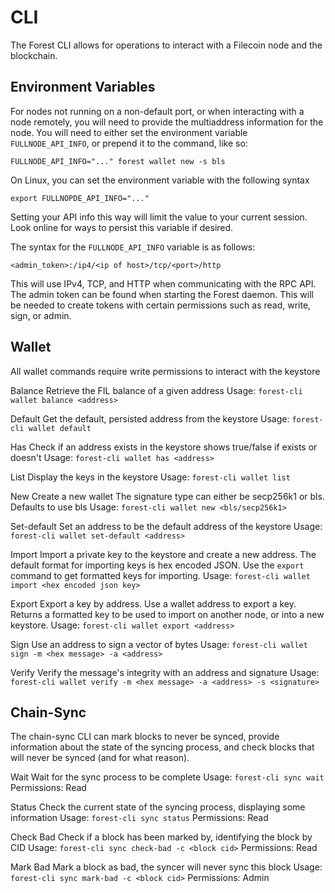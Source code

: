 
# CLI

The Forest CLI allows for operations to interact with a Filecoin node and the blockchain.


## Environment Variables
For nodes not running on a non-default port, or when interacting with a node remotely, you will need
to provide the multiaddress information for the node. You will need to either set the environment variable
`FULLNODE_API_INFO`, or prepend it to the command, like so:

`FULLNODE_API_INFO="..." forest wallet new -s bls`

On Linux, you can set the environment variable with the following syntax

`export FULLNOPDE_API_INFO="..."`

Setting your API info this way will limit the value to your current session. Look online for ways to persist
this variable if desired.

The syntax for the `FULLNODE_API_INFO` variable is as follows:

`<admin_token>:/ip4/<ip of host>/tcp/<port>/http`

This will use IPv4, TCP, and HTTP when communicating with the RPC API. The admin token can be found when starting
the Forest daemon. This will be needed to create tokens with certain permissions such as read, write, sign, or admin.

## Wallet

All wallet commands require write permissions to interact with the keystore

Balance
Retrieve the FIL balance of a given address
Usage: `forest-cli wallet balance <address>`

Default
Get the default, persisted address from the keystore
Usage: `forest-cli wallet default`

Has
Check if an address exists in the keystore
shows true/false if exists or doesn't
Usage: `forest-cli wallet has <address>`

List
Display the keys in the keystore
Usage: `forest-cli wallet list`

New
Create a new wallet
The signature type can either be secp256k1 or bls. Defaults to use bls
Usage: `forest-cli wallet new <bls/secp256k1>`

Set-default
Set an address to be the default address of the keystore
Usage: `forest-cli wallet set-default <address>`

Import
Import a private key to the keystore and create a new address.
The default format for importing keys is hex encoded JSON. Use the `export`
command to get formatted keys for importing.
Usage: `forest-cli wallet import <hex encoded json key>`

Export
Export a key by address. Use a wallet address to export a key. Returns a formatted key
to be used to import on another node, or into a new keystore.
Usage: `forest-cli wallet export <address>`

Sign
Use an address to sign a vector of bytes
Usage: `forest-cli wallet sign -m <hex message> -a <address>`

Verify
Verify the message's integrity with an address and signature
Usage: `forest-cli wallet verify -m <hex message> -a <address> -s <signature>`


## Chain-Sync

The chain-sync CLI can mark blocks to never be synced, provide information about the state
of the syncing process, and check blocks that will never be synced (and for what reason).

Wait
Wait for the sync process to be complete
Usage: `forest-cli sync wait`
Permissions: Read

Status
Check the current state of the syncing process, displaying some information
Usage: `forest-cli sync status`
Permissions: Read

Check Bad
Check if a block has been marked by, identifying the block by CID
Usage: `forest-cli sync check-bad -c <block cid>`
Permissions: Read

Mark Bad
Mark a block as bad, the syncer will never sync this block
Usage: `forest-cli sync mark-bad -c <block cid>`
Permissions: Admin
